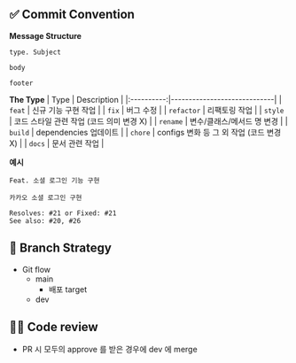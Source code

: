 ## ✅ Commit Convention
**Message Structure**
```
type. Subject

body

footer
```
**The Type**
|    Type    | Description                 |
|:----------:|-----------------------------|
|   `feat`   | 신규 기능 구현 작업                 |
|   `fix`    | 버그 수정                       |
| `refactor` | 리팩토링 작업                     |
|  `style`   | 코드 스타일 관련 작업 (코드 의미 변경 X) |
|  `rename`  | 변수/클래스/메서드 명 변경             |
|  `build`   | dependencies 업데이트 |
|  `chore`   | configs 변화 등 그 외 작업 (코드 변경 X) |
|   `docs`   | 문서 관련 작업                   |

**예시**
```
Feat. 소셜 로그인 기능 구현

카카오 소셜 로그인 구현

Resolves: #21 or Fixed: #21
See also: #20, #26
```

## 🧱 Branch Strategy
- Git flow
  - main
    - 배포 target
  - dev

## 👨‍💻 Code review
- PR 시 모두의 approve 를 받은 경우에 dev 에 merge
